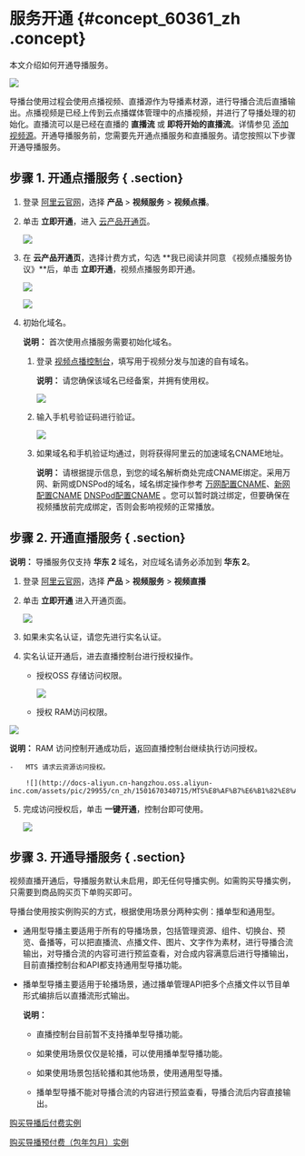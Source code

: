 # 服务开通 {#concept_60361_zh .concept}

本文介绍如何开通导播服务。

![](http://docs-aliyun.cn-hangzhou.oss.aliyun-inc.com/assets/pic/60361/cn_zh/1507607400842/DingTalk20171010114840.png)

导播台使用过程会使用点播视频、直播源作为导播素材源，进行导播合流后直播输出。点播视频是已经上传到云点播媒体管理中的点播视频，并进行了导播处理的初始化。直播流可以是已经在直播的 **直播流** 或 **即将开始的直播流**。详情参见 [添加视频源](cn.zh-CN/导播服务/导播台操作/添加视频源.md#)。开通导播服务前，您需要先开通点播服务和直播服务。请您按照以下步骤开通导播服务。

## 步骤 1. 开通点播服务 { .section}

1.  登录 [阿里云官网](https://cn.aliyun.com/?spm=a3c0i.l28958zh.692950.6.7ce9181dkV1C4B)，选择 **产品** \> **视频服务** \> **视频点播**。
2.  单击 **立即开通**，进入 [云产品开通页](https://common-buy.aliyun.com/?commodityCode=vod#/open)。

    ![](http://docs-aliyun.cn-hangzhou.oss.aliyun-inc.com/assets/pic/60361/cn_zh/1508232066497/%E5%BC%80%E9%80%9A%E7%82%B9%E6%92%AD.png)

3.  在 **云产品开通页**，选择计费方式，勾选 **我已阅读并同意 《视频点播服务协议》**后，单击 **立即开通**，视频点播服务即开通。

    ![](http://docs-aliyun.cn-hangzhou.oss.aliyun-inc.com/assets/pic/60361/cn_zh/1508232651709/%E5%8D%95%E5%87%BB%E7%AB%8B%E5%8D%B3%E5%BC%80%E9%80%9A.png)

    ![](http://docs-aliyun.cn-hangzhou.oss.aliyun-inc.com/assets/pic/60361/cn_zh/1508232936488/%E5%BC%80%E9%80%9A%E6%88%90%E5%8A%9F.png)

4.  初始化域名。

    **说明：** 首次使用点播服务需要初始化域名。

    1.  登录 [视频点播控制台](https://vod.console.aliyun.com/?spm=5176.6660585.774526198.1.ZuaHph#/inactive/)，填写用于视频分发与加速的自有域名。

        **说明：** 请您确保该域名已经备案，并拥有使用权。

        ![](http://docs-aliyun.cn-hangzhou.oss.aliyun-inc.com/assets/pic/60361/cn_zh/1508725278415/Image%201.png)

    2.  输入手机号验证码进行验证。

        ![](http://docs-aliyun.cn-hangzhou.oss.aliyun-inc.com/assets/pic/60361/cn_zh/1508725891285/Image%203.png)

    3.  如果域名和手机验证均通过，则将获得阿里云的加速域名CNAME地址。

        **说明：** 请根据提示信息，到您的域名解析商处完成CNAME绑定。采用万网、新网或DNSPod的域名，域名绑定操作参考 [万网配置CNAME](https://help.aliyun.com/document_detail/86076.html?spm=a2c4g.11186623.6.579.1956240aYV1AnY)、[新网配置CNAME](https://help.aliyun.com/document_detail/86078.html?spm=a2c4g.11186623.6.580.7a5f4777PG7p8p) [DNSPod配置CNAME](https://help.aliyun.com/document_detail/86077.html?spm=a2c4g.11186623.6.581.1773240aOJD5vE) 。您可以暂时跳过绑定，但要确保在视频播放前完成绑定，否则会影响视频的正常播放。


## 步骤 2. 开通直播服务 { .section}

**说明：** 导播服务仅支持 **华东 2** 域名，对应域名请务必添加到 **华东 2**。

1.  登录 [阿里云官网](http://www.aliyun.com)，选择 **产品** \> **视频服务** \> **视频直播**
2.  单击 **立即开通** 进入开通页面。

    ![](http://docs-aliyun.cn-hangzhou.oss.aliyun-inc.com/assets/pic/29955/cn_zh/1503886431119/Image%203.png)

3.  如果未实名认证，请您先进行实名认证。
4.  实名认证开通后，进去直播控制台进行授权操作。
    -   授权OSS 存储访问权限。

        ![](http://docs-aliyun.cn-hangzhou.oss.aliyun-inc.com/assets/pic/29955/cn_zh/1501670283167/%E8%A7%86%E9%A2%91%E7%9B%B4%E6%92%AD%E8%AE%BF%E9%97%AE%E5%8F%97%E9%99%90.png)

    -   授权 RAM访问权限。

![](http://docs-aliyun.cn-hangzhou.oss.aliyun-inc.com/assets/pic/29955/cn_zh/1479010580236/%E7%9B%B4%E6%92%AD%E6%BF%80%E6%B4%BB2.png)

**说明：** RAM 访问控制开通成功后，返回直播控制台继续执行访问授权。

    -   MTS 请求云资源访问授权。

        ![](http://docs-aliyun.cn-hangzhou.oss.aliyun-inc.com/assets/pic/29955/cn_zh/1501670340715/MTS%E8%AF%B7%E6%B1%82%E8%AE%BF%E9%97%AE.png)

5.  完成访问授权后，单击 **一键开通**，控制台即可使用。

    ![](http://docs-aliyun.cn-hangzhou.oss.aliyun-inc.com/assets/pic/29955/cn_zh/1501670373918/%E8%A7%86%E9%A2%91%E7%9B%B4%E6%92%AD%E6%9C%8D%E5%8A%A1%E7%9B%B8%E5%85%B3%E4%BA%A7%E5%93%81.png)


## 步骤 3. 开通导播服务 { .section}

视频直播开通后，导播服务默认未启用，即无任何导播实例。如需购买导播实例，只需要到商品购买页下单购买即可。

导播台使用按实例购买的方式，根据使用场景分两种实例：播单型和通用型。

-   通用型导播主要适用于所有的导播场景，包括管理资源、组件、切换台、预览、备播等，可以把直播流、点播文件、图片、文字作为素材，进行导播合流输出，对导播合流的内容可进行预监查看，对合成内容满意后进行导播输出，目前直播控制台和API都支持通用型导播功能。
-   播单型导播主要适用于轮播场景，通过播单管理API把多个点播文件以节目单形式编排后以直播流形式输出。

    **说明：** 

    -   直播控制台目前暂不支持播单型导播功能。

    -   如果使用场景仅仅是轮播，可以使用播单型导播功能。

    -   如果使用场景包括轮播和其他场景，使用通用型导播。

    -   播单型导播不能对导播合流的内容进行预监查看，导播合流后内容直接输出。


 [购买导播后付费实例](https://common-buy.aliyun.com/?commodityCode=liveproducer_post#/buy) 

 [购买导播预付费（包年包月）实例](https://common-buy.aliyun.com/?commodityCode=liveproducer#/buy) 

